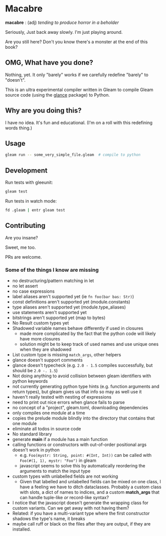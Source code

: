 # Macabre

**macabre** : (adj) _tending to produce horror in a beholder_

Seriously, Just back away slowly. I'm just playing around.

Are you still here? Don't you know there's a monster at the end of this book?

## OMG, What have you done?

Nothing, yet. It only "barely" works if we carefully redefine "barely" to "doesn't".

This is an ultra experimental compiler written in Gleam to compile Gleam source code (using
the [glance](https://hexdocs.pm/glance/) package) to Python.

## Why are you doing this?

I have no idea. It's fun and educational. (I'm on a roll with this redefining words thing.)

## Usage

```sh
gleam run -- some_very_simple_file.gleam  # compile to python
```

## Development

Run tests with gleeunit:

```sh
gleam test
```

Run tests in watch mode:

```sh
fd .gleam | entr gleam test
```

## Contributing

Are you insane?

Sweet, me too.

PRs are welcome.

### Some of the things I know are missing

- no destructuring/pattern matching in let
- no let assert
- no case expressions
- label aliases aren't supported yet (ie `fn foo(bar bas: Str)`)
- const definitions aren't supported yet (module.constants)
- type aliases aren't supported yet (module.type_aliases)
- use statements aren't supported yet
- bitstrings aren't supported yet (map to bytes)
- No Result custom types yet
- Shadowed variable names behave differently if used in closures
  - made more complicated by the fact that the python code will likely have more
    closures
  - solution might be to keep track of used names and use unique ones when they
    are shadowed
- List custom type is missing `match_args`, other helpers
- glance doesn't support comments
- glance doesn't typecheck (e.g. `2.0 - 1.5` compiles successfully, but should
  be `2.0 -. 1.5`)
- Not doing anything to avoid collision between gleam identifiers with python keywords
- not currently generating python type hints (e.g. function arguments and
  return types), but gleam gives us that info so may as well use it
- haven't really tested with nesting of expressions
- need to print out nice errors when glance fails to parse
- no concept of a "project", gleam.toml, downloading dependencies
- only compiles one module at a time
- copies the prelude module blindly into the directory that contains that one module
- eliminate all todos in source code
- No standard library
- generate **main** if a module has a main function
- calling functions or constructors with out-of-order positional args doesn't
  work in python
  - e.g. `Foo(mystr: String, point: #(Int, Int))` can be called with `Foo(#(1,
1), mystr: "Foo")` in gleam
  - javascript seems to solve this by automatically reordering the arguments to
    match the input type
- custom types with unlabelled fields are not working
  - Given that labelled and unlabelled fields can be mixed on one class, I have
    a feeling we have to ditch dataclasses. Probably a custom class with slots, a
    dict of names to indices, and a custom **match_args** that can handle
    tuple-like _or_ record-like syntax?
- I notice that the javascript doesn't generate the wrapping class for custom
  variants. Can we get away with not having them?
- Related: if you have a multi-variant type where the first constructor shadows
  the type's name, it breaks
- maybe call ruff or black on the files after they are output, if they are installed.
